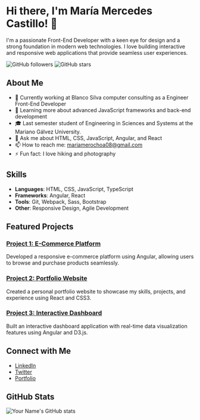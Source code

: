 # Hi there, I'm María Mercedes Castillo! 👋

I'm a passionate Front-End Developer with a keen eye for design and a strong foundation in modern web technologies. I love building interactive and responsive web applications that provide seamless user experiences.

![GitHub followers](https://img.shields.io/github/followers/your-username?style=social)
![GitHub stars](https://img.shields.io/github/stars/your-username?style=social)

## About Me

- 💼 Currently working at Blanco Silva computer consulting as a Engineer Front-End Developer
- 🌱 Learning more about advanced JavaScript frameworks and back-end development
- 🎓 Last semester student of Engineering in Sciences and Systems at the Mariano Gálvez University. 
- 💬 Ask me about HTML, CSS, JavaScript, Angular, and React
- 📫 How to reach me: mariamerochoa08@gmail.com 
- ⚡ Fun fact: I love hiking and photography

## Skills

- **Languages**: HTML, CSS, JavaScript, TypeScript
- **Frameworks**: Angular, React
- **Tools**: Git, Webpack, Sass, Bootstrap
- **Other**: Responsive Design, Agile Development

## Featured Projects

### [Project 1: E-Commerce Platform](https://github.com/your-username/project-1)
Developed a responsive e-commerce platform using Angular, allowing users to browse and purchase products seamlessly.

### [Project 2: Portfolio Website](https://github.com/your-username/project-2)
Created a personal portfolio website to showcase my skills, projects, and experience using React and CSS3.

### [Project 3: Interactive Dashboard](https://github.com/your-username/project-3)
Built an interactive dashboard application with real-time data visualization features using Angular and D3.js.

## Connect with Me

- [LinkedIn](https://www.linkedin.com/in/your-linkedin-username/)
- [Twitter](https://twitter.com/your-twitter-username)
- [Portfolio](https://your-portfolio-website.com)

## GitHub Stats

![Your Name's GitHub stats](https://github-readme-stats.vercel.app/api?username=your-username&show_icons=true&theme=radical)
